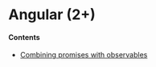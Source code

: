 # Angular (2+)

#### Contents
- [Combining promises with observables](/frameworks-and-libraries/angular/combining-promises-with-observables)
